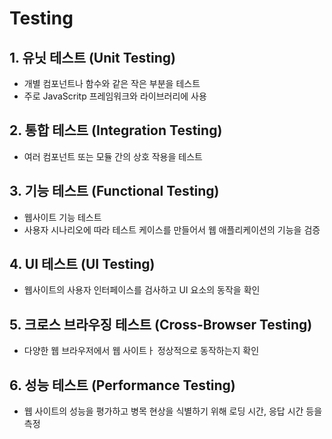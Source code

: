 # Testing

## 1. 유닛 테스트 (Unit Testing)
  - 개별 컴포넌트나 함수와 같은 작은 부분을 테스트
  - 주로 JavaScritp 프레임워크와 라이브러리에 사용

## 2. 통합 테스트 (Integration Testing)
  - 여러 컴포넌트 또는 모듈 간의 상호 작용을 테스트

## 3. 기능 테스트 (Functional Testing)
  - 웹사이트 기능 테스트
  - 사용자 시나리오에 따라 테스트 케이스를 만들어서 웹 애플리케이션의 기능을 검증

## 4. UI 테스트 (UI Testing)
  - 웹사이트의 사용자 인터페이스를 검사하고 UI 요소의 동작을 확인

## 5. 크로스 브라우징 테스트 (Cross-Browser Testing)
  - 다양한 웹 브라우저에서 웹 사이트ㅏ 정상적으로 동작하는지 확인

## 6. 성능 테스트 (Performance Testing)
  - 웹 사이트의 성능을 평가하고 병목 현상을 식별하기 위해 로딩 시간, 응답 시간 등을 측정